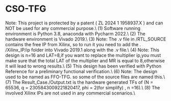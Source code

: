 # CSO-TFG
Note: This project is protected by a patent ( ZL 2024 1 1958937.X ) and can NOT be used for any commercial purpose.\\
(1) Software running environment is Python 3.8, anaconda with Pycharm 2022.\\
(2) The hardware environment is Vivado 2019.\\
(3) Note: The .v file in /RTL_SOURCE contains the free IP from Xilinx, so to run it you need to add the . /Xilinx_IP/ip folder into Vivado 2019.1 along with the .v file.\\
(4) Note: This design is n=16 and LAT=8,if you want to replace the multiplier ip,you must make sure that the total LAT of the multiplier and MR is equal to 8,otherwise it will lead to wrong results.\\
(5) This design has been verified with Python Reference for a preliminary functional verification.\\
(6) Note: The design used to be named as FFO-TFG. so some of the source files are named this.\\
(7) The Result_Case./Output.txt is the hardware generated TFs of (N = 65536, q = 2305843009221820417, phi = 2(for simplify) , n =16).\\
(8) The involved Xilinx IPs are not used in any commercial scenarios.\\
